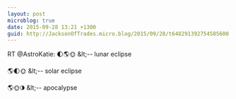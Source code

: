 ```yaml
---
layout: post
microblog: true
date: 2015-09-28 13:21 +1300
guid: http://JacksonOfTrades.micro.blog/2015/09/28/t648291392754585600.html
---
```

RT @AstroKatie: 🌓🌎🌞 &amp;lt;-- lunar eclipse

🌎🌓🌞 &amp;lt;-- solar eclipse

🌎🌞🌗 &amp;lt;-- apocalypse
